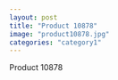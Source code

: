 ```yaml
---
layout: post
title: "Product 10878"
image: "product10878.jpg"
categories: "category1"
---
```

Product 10878
